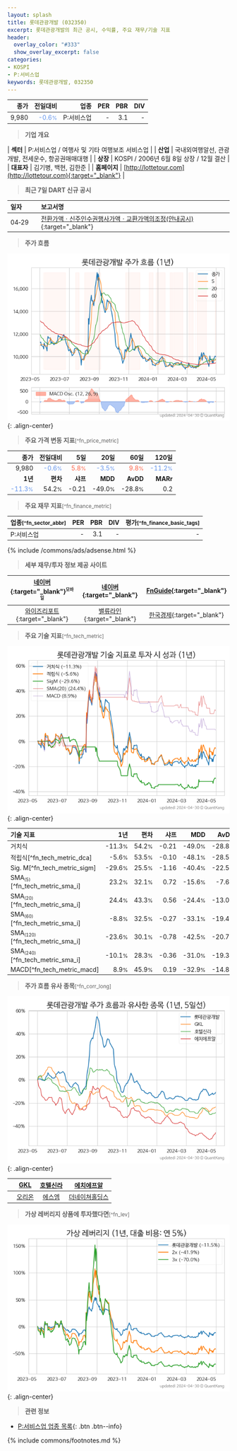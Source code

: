 ```yaml
---
layout: splash
title: 롯데관광개발 (032350)
excerpt: 롯데관광개발의 최근 공시, 수익률, 주요 재무/기술 지표
header:
  overlay_color: "#333"
  show_overlay_excerpt: false
categories:
- KOSPI
- P:서비스업
keywords: 롯데관광개발, 032350
---
```


| **종가** | **전일대비** | **업종** | **PER** | **PBR** | **DIV** |
| -------: | -----------: | -------: | ------: | ------: | ------: |
| 9,980 | <span style="color: cornflowerblue">-0.6<small>%</small></span> | P:서비스업 | - | 3.1 | - |

<!-- more -->


> **기업 개요**<a id="company"></a>

| <span style="white-space:nowrap;">**섹터**</span> | P:서비스업 / 여행사 및 기타 여행보조 서비스업 |
| <span style="white-space:nowrap;">**산업**</span> | 국내외여행알선, 관광개발, 전세운수, 항공권매매대행 |
| <span style="white-space:nowrap;">**상장**</span> | KOSPI / 2006년 6월 8일 상장 / 12월 결산 |
| <span style="white-space:nowrap;">**대표자**</span> | 김기병, 백현, 김한준 |
| <span style="white-space:nowrap;">**홈페이지**</span> | [http://lottetour.com](http://lottetour.com){:target="_blank"} |


> **최근 7일 DART 신규 공시**<a id="dart"></a>

| **일자** |      | **보고서명** |
| :------- | :--- | :----------- |
| 04&#x2011;29 | | [전환가액ㆍ신주인수권행사가액ㆍ교환가액의조정(안내공시)              ](https://dart.fss.or.kr/dsaf001/main.do?rcpNo=20240429800777){:target="_blank"} |


> **주가 흐름**<a id="price"></a>

![032350](/stock/images/032350.png){: .align-center}


> **주요 가격 변동 지표**<small>[^fn_price_metric]</small>

| **종가** | **전일대비** | **5일** | **20일** | **60일** | **120일** |
| -------: | -----------: | ------: | -------: | -------: | --------: |
| 9,980 | <span style="color: cornflowerblue">-0.6<small>%</small></span> | <span style="color: tomato">5.8<small>%</small></span> | <span style="color: cornflowerblue">-3.5<small>%</small></span> | <span style="color: tomato">9.8<small>%</small></span> | <span style="color: cornflowerblue">-11.2<small>%</small></span> |
| **1년** | **편차** | **샤프** | **MDD** | **AvDD** | **MARr** |
| <span style="color: cornflowerblue">-11.3<small>%</small></span> | 54.2<small>%</small> | -0.21 | -49.0<small>%</small> | -28.8<small>%</small> | 0.2 |


> **주요 재무 지표**<small>[^fn_finance_metric]</small>

| **업종**<small>[^fn_sector_abbr]</small> | **PER** | **PBR** | **DIV** | **평가**<small>[^fn_finance_basic_tags]</small> |
| :--------------------------------------- | ------: | ------: | ------: | ----------------------------------------------: |
| P:서비스업 | - | 3.1 | - | - |



{% include /commons/ads/adsense.html %}

> **세부 재무/투자 정보 제공 사이트**

| [네이버](https://m.stock.naver.com/domestic/stock/032350/finance/summary){:target="_blank"}<sup><small>모바일</small></sup> | [네이버](https://finance.naver.com/item/coinfo.naver?code=032350){:target="_blank"} | [FnGuide](https://comp.fnguide.com/SVO2/ASP/SVD_Invest.asp?gicode=A032350&MenuYn=Y){:target="_blank"} |
| :---: | :---: | :---: |
| [와이즈리포트](https://comp.wisereport.co.kr/company/c1040001.aspx?cmp_cd=032350){:target="_blank"} | [밸류라인](https://www.valueline.co.kr/finance/summary/032350){:target="_blank"} | [한국경제](https://markets.hankyung.com/stock/032350/financial-summary){:target="_blank"} |


> **주요 기술 지표**<small>[^fn_tech_metric]</small>


![032350](/stock/images/032350_tech.png){: .align-center}

| **기술 지표** | **1년** | **편차** | **샤프** | **MDD** | **AvDD** |
| :------------ | ------: | -----------: | -------: | ------: | -------: |
| 거치식 | -11.3<small>%</small> | 54.2<small>%</small> | -0.21 | -49.0<small>%</small> | -28.8<small>%</small> |
| 적립식[^fn_tech_metric_dca] | -5.6<small>%</small> | 53.5<small>%</small> | -0.10 | -48.1<small>%</small> | -28.5<small>%</small> |
| Sig. M[^fn_tech_metric_sigm] | -29.6<small>%</small> | 25.5<small>%</small> | -1.16 | -40.4<small>%</small> | -22.5<small>%</small> |
| SMA<small><sub>(5)</sub></small>[^fn_tech_metric_sma_i] | 23.2<small>%</small> | 32.1<small>%</small> | 0.72 | -15.6<small>%</small> | -7.6<small>%</small> |
| SMA<small><sub>(20)</sub></small>[^fn_tech_metric_sma_i] | 24.4<small>%</small> | 43.3<small>%</small> | 0.56 | -24.4<small>%</small> | -13.0<small>%</small> |
| SMA<small><sub>(60)</sub></small>[^fn_tech_metric_sma_i] | -8.8<small>%</small> | 32.5<small>%</small> | -0.27 | -33.1<small>%</small> | -19.4<small>%</small> |
| SMA<small><sub>(120)</sub></small>[^fn_tech_metric_sma_i] | -23.6<small>%</small> | 30.1<small>%</small> | -0.78 | -42.5<small>%</small> | -20.7<small>%</small> |
| SMA<small><sub>(240)</sub></small>[^fn_tech_metric_sma_i] | -10.1<small>%</small> | 28.3<small>%</small> | -0.36 | -31.0<small>%</small> | -19.3<small>%</small> |
| MACD[^fn_tech_metric_macd] | 8.9<small>%</small> | 45.9<small>%</small> | 0.19 | -32.9<small>%</small> | -14.8<small>%</small> |


> **주가 흐름 유사 종목**<a id="corr"></a><small>[^fn_corr_long]</small>

![032350](/stock/images/032350_corr.png){: .align-center}

|       | [GKL](/114090/) | [호텔신라](/008770/) | [에치에프알](/230240/) |
| :---: | :------------------------------------: | :------------------------------------: | :------------------------------------: |
|       | [오리온](/271560/) | [에스엠](/041510/) | [더네이쳐홀딩스](/298540/) |


> **가상 레버리지 상품에 투자했다면**<a id="2x"></a><small>[^fn_lev]</small>

![032350](/stock/images/032350_2x.png){: .align-center}


> **관련 정보**

- [P:서비스업 업종 목록](/stats/sector/kospi_업종_서비스업_종목/){: .btn .btn--info}

{% include commons/footnotes.md %}